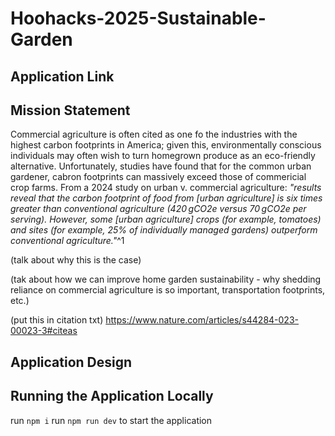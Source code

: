 # Hoohacks-2025-Sustainable-Garden
## Application Link

## Mission Statement
Commercial agriculture is often cited as one fo the industries with the highest carbon footprints in America; given this, environmentally conscious individuals may often wish to turn homegrown produce as an eco-friendly alternative. Unfortunately, studies have found that for the common urban gardener, cabron footprints can massively exceed those of commericial crop farms. From a 2024 study on urban v. commercial agriculture: *"results reveal that the carbon footprint of food from [urban agriculture] is six times greater than conventional agriculture (420 gCO2e versus 70 gCO2e per serving). However, some [urban agriculture] crops (for example, tomatoes) and sites (for example, 25% of individually managed gardens) outperform conventional agriculture."*^1 

(talk about why this is the case)

(tak about how we can improve home garden sustainability - why shedding reliance on commercial agriculture is so important, transportation footprints, etc.)

(put this in citation txt) https://www.nature.com/articles/s44284-023-00023-3#citeas

## Application Design

## Running the Application Locally
run ```npm i```
run ```npm run dev``` to start the application